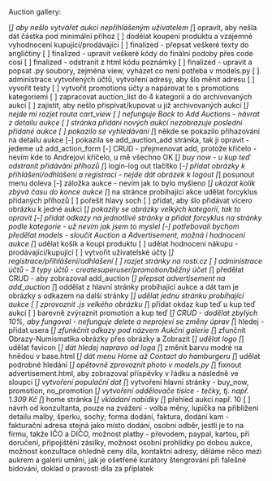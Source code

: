 Auction gallery:

[*] aby nešlo vytvářet aukci nepřihlášeným uživatelem
[*] opravit, aby nešla dát částka pod minimální příhoz
[ ] dodělat koupení produktu a vzájemné vyhodnocení kupující/prodávající
[ ] finalized - přepsat veškeré texty do angličtiny
[ ] finalized - upravit veškeré kódy do finální podoby přes code cosi
[ ] finalized - odstranit z html kódu poznámky
[ ] finalized - upravit a popsat .py soubory, zejména view, vyházet co není potřeba v models.py
[ ] administrace vytvořených účtů, vytvoření adresy, aby šlo měnit adresu
[ ] vyvořit testy
[ ] vytvořit promotions účty a napárovat to s promotions kategoriemi
[ ] zapracovat auction_list do 4 kategorií a do archivovaných aukcí
[ ] zajistit, aby nešlo přispívat/kupovat u již archivovaných aukcí
[*] nejde mi rozjet routa cart_view
[ ] nefunguje Back to Add Auctions - návrat z detailu aukce
[ ] stránka přidání nových aukcí nezobrazuje poslední přidané aukce
[ ] pokazilo se vyhledávání
[*] někde se pokazilo přihazování na detailu aukce
[-] pokazila se add_auction_add stránka, tak ji opravit - jedeme už add_action_form
[-] CRUD - přejmenovat add, protože křičelo - nevím kde to Andrejovi křičelo, u mě všechno OK
[*] buy now - u kup teď odstranit přidávání příhozů
[*] login-log out tlačítko
[*-] přidat obrázky k přihlášení/odhlášení a registraci - nejde dát obrázek k logout
[*] posunout menu doleva
[-] záložka aukce - nevím jak to bylo myšleno
[*] ukázat kolik zbývá času do konce aukce
[*] na stránce probíhající akce udělat forcyklus přidaných příhozů
[ ] pořešit hlavy soch
[ ] přidat, aby šlo přidávat vícero obrázku k jedné aukci
[*] pokazily se obrázky velkých kategorií, tak to opravit
[-] přidat odkazy na jednotlivé stránky a přidat forcyklus na stránky podle kategorie - už nevím jak jsem to myslel
[-] potřebovali bychom předělat models - sloučit Auction a Advertisement, možná i hodnocení aukce
[*] udělat košík a koupi produktu
[ ] udělat hodnocení nákupu - prodávající/kupující
[ ] vytvořit uživatelské účty
[*] registrace/přihlášení/odhlášení
[ ] rozjet stránky na rosti.cz
[ ] administrace účtů - 3 typy účtů - createsuperuser/promotion/běžný účet
[*] předělat CRUD - aby zobrazoval add_auction
[*] přepsat advertisement na add_auction
[*] oddělat z hlavní stránky probíhající aukce a dát tam je obrázky s odkazem na další stránky
[*] udělat jednu stránku probíhající aukce
[ ] zprovoznit .js velkého obrázku
[*] přidat okdaz kup teď u kup teď aukcí
[ ] barevně zvýraznit promotion a kup teď
[*] CRUD - dodělat zbylých 10%, aby fungoval - nefunguje delete a neprojeví se změny úprav
[*] hledej - přidat usera
[*] zfunkčnit odkazy pod názvem Aukční galerie
[*] zfunčnit Obrazy-Numismatika obrázky přes obrázky a Zobrazit
[*] udělat logo
[*] udělat favicon
[*] dát hledej napravo od loga
[*] změnit barvu modré na hnědou v base.html
[*] dát menu Home až Contact do hamburgeru
[*] udělat podrobné hledání
[*] opětovně zprovoznit photo v models.py
[*] fixnout advertisement.html, aby zobrazoval příspěvky v řádku a následně ve sloupci
[*] vytvoření populační dat
[*] vytvoření hlavní stránky - buy_now, promotion, no_promotion 
[*] vytvoření oddělovače tisíce - tečky, tj. např. 1.309 Kč
[*] home stránka
[*] vkládání nabídky
[*] přehled aukcí např. 10
[ ] návrh od konzultanta, pouze na zvážení - volba měny, lupička na přiblížení detailu malby, šperku, sochy; forma dodání, faktura, dodání kam - fakturační adresa stejná jako místo dodání, osobní odběr, jestli je to na firmu, takže IČO a DIČO, možnost platby - převodem, paypal, kartou, při doručení, připojištění zásilky, možnost osobní prohlídky po dobou aukce, možnost konzultace ohledně ceny díla, kontaktní adresy, děláme něco mezi aukrem a galerií umění, jak je ošetřené kurátory štengrování při falešné bidování, doklad o pravosti díla za příplatek

